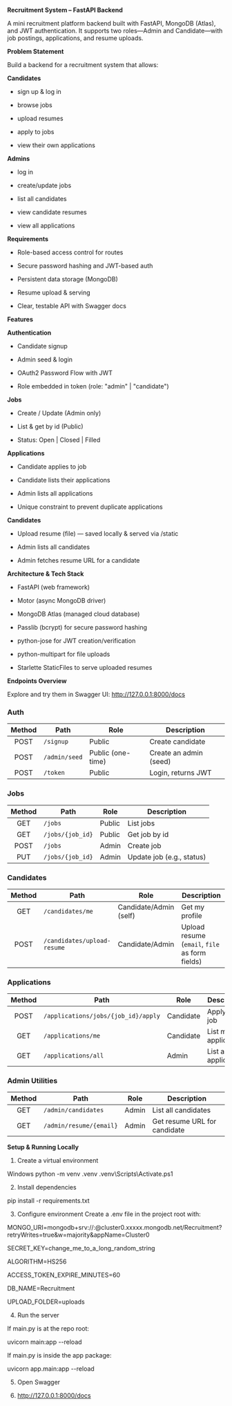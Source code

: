 **Recruitment System – FastAPI Backend**

A mini recruitment platform backend built with FastAPI, MongoDB (Atlas), and JWT authentication. It supports two roles—Admin and Candidate—with job postings, applications, and resume uploads.


**Problem Statement**

Build a backend for a recruitment system that allows:

**Candidates**

- sign up & log in

- browse jobs

- upload resumes

- apply to jobs

- view their own applications

**Admins**

- log in

- create/update jobs

- list all candidates

- view candidate resumes

- view all applications

**Requirements**

- Role-based access control for routes

- Secure password hashing and JWT-based auth

- Persistent data storage (MongoDB)

- Resume upload & serving

- Clear, testable API with Swagger docs

**Features**

**Authentication**

- Candidate signup

- Admin seed & login

- OAuth2 Password Flow with JWT

- Role embedded in token (role: "admin" | "candidate")

**Jobs**

- Create / Update (Admin only)

- List & get by id (Public)

- Status: Open | Closed | Filled

**Applications**

- Candidate applies to job

- Candidate lists their applications

- Admin lists all applications

- Unique constraint to prevent duplicate applications

**Candidates**

- Upload resume (file) — saved locally & served via /static

- Admin lists all candidates

- Admin fetches resume URL for a candidate

**Architecture & Tech Stack**

- FastAPI (web framework)

- Motor (async MongoDB driver)

- MongoDB Atlas (managed cloud database)

- Passlib (bcrypt) for secure password hashing

- python-jose for JWT creation/verification

- python-multipart for file uploads

- Starlette StaticFiles to serve uploaded resumes

**Endpoints Overview**

Explore and try them in Swagger UI: http://127.0.0.1:8000/docs

### Auth
| Method | Path          | Role              | Description            |
|:-----: | ------------- | ----------------- | ---------------------- |
| POST   | `/signup`     | Public            | Create candidate       |
| POST   | `/admin/seed` | Public (one-time) | Create an admin (seed) |
| POST   | `/token`      | Public            | Login, returns JWT     |

### Jobs
| Method | Path             | Role   | Description               |
|:-----: | ---------------- | ------ | ------------------------- |
| GET    | `/jobs`          | Public | List jobs                 |
| GET    | `/jobs/{job_id}` | Public | Get job by id             |
| POST   | `/jobs`          | Admin  | Create job                |
| PUT    | `/jobs/{job_id}` | Admin  | Update job (e.g., status) |

### Candidates
| Method | Path                        | Role                   | Description                                    |
|:-----: | --------------------------- | ---------------------- | ---------------------------------------------- |
| GET    | `/candidates/me`            | Candidate/Admin (self) | Get my profile                                 |
| POST   | `/candidates/upload-resume` | Candidate/Admin        | Upload resume (`email`, `file` as form fields) |

### Applications
| Method | Path                                | Role      | Description           |
|:-----: | ----------------------------------- | --------- | --------------------- |
| POST   | `/applications/jobs/{job_id}/apply` | Candidate | Apply to a job        |
| GET    | `/applications/me`                  | Candidate | List my applications  |
| GET    | `/applications/all`                 | Admin     | List all applications |

### Admin Utilities
| Method | Path                    | Role  | Description                  |
|:-----: | ----------------------- | ----- | ---------------------------- |
| GET    | `/admin/candidates`     | Admin | List all candidates          |
| GET    | `/admin/resume/{email}` | Admin | Get resume URL for candidate |


**Setup & Running Locally**

1. Create a virtual environment

Windows 
python -m venv .venv
.venv\Scripts\Activate.ps1

2. Install dependencies

pip install -r requirements.txt

3. Configure environment
Create a .env file in the project root with:

MONGO_URI=mongodb+srv://<user>:<pass>@cluster0.xxxxx.mongodb.net/Recruitment?retryWrites=true&w=majority&appName=Cluster0

SECRET_KEY=change_me_to_a_long_random_string

ALGORITHM=HS256

ACCESS_TOKEN_EXPIRE_MINUTES=60

DB_NAME=Recruitment

UPLOAD_FOLDER=uploads

4. Run the server

If main.py is at the repo root:

uvicorn main:app --reload

If main.py is inside the app package:

uvicorn app.main:app --reload

5. Open Swagger

6. http://127.0.0.1:8000/docs
